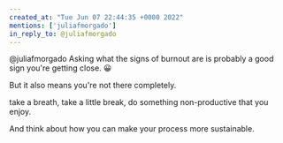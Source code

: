 ```yaml
---
created_at: "Tue Jun 07 22:44:35 +0000 2022"
mentions: ['juliafmorgado']
in_reply_to: @juliafmorgado
---
```


@juliafmorgado Asking what the signs of burnout are is probably a good sign you're getting close. 😀

But it also means you're not there completely.

take a breath, take a little break, do something non-productive that you enjoy. 

And think about how you can make your process more sustainable.
